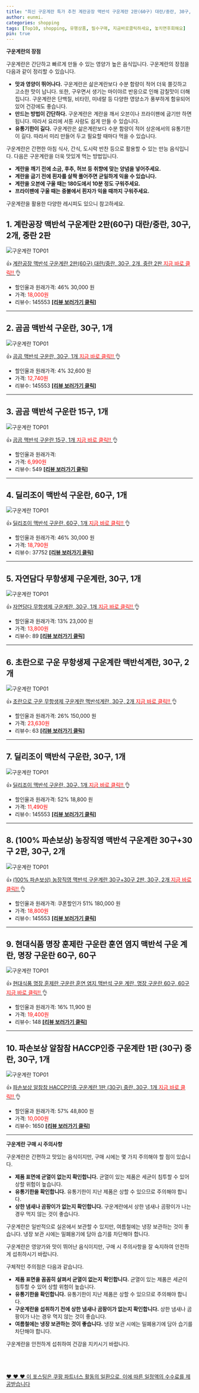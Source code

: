 ```yaml
---
title: "최신 구운계란 특가 추천 계란공장 맥반석 구운계란 2판(60구) 대란/중란, 30구, 2개, 중란 2판 비교 장점"
author: eunmi.
categories: shopping
tags: [Top10, shopping, 유행상품, 필수구매, 지금바로클릭하세요, 놓치면후회해요]
pin: true
---
```

**구운계란의 장점**

구운계란은 간단하고 빠르게 만들 수 있는 영양가 높은 음식입니다. 구운계란의 장점을 다음과 같이 정리할 수 있습니다.

* **맛과 영양이 뛰어나다.** 구운계란은 삶은계란보다 수분 함량이 적어 더욱 쫄깃하고 고소한 맛이 납니다. 또한, 구우면서 생기는 마이야르 반응으로 인해 감칠맛이 더해집니다. 구운계란은 단백질, 비타민, 미네랄 등 다양한 영양소가 풍부하게 함유되어 있어 건강에도 좋습니다.
* **만드는 방법이 간단하다.** 구운계란은 계란을 깨서 오븐이나 프라이팬에 굽기만 하면 됩니다. 따라서 요리에 서툰 사람도 쉽게 만들 수 있습니다.
* **유통기한이 길다.** 구운계란은 삶은계란보다 수분 함량이 적어 상온에서의 유통기한이 길다. 따라서 미리 만들어 두고 필요할 때마다 먹을 수 있습니다.

구운계란은 간편한 아침 식사, 간식, 도시락 반찬 등으로 활용할 수 있는 만능 음식입니다. 다음은 구운계란을 더욱 맛있게 먹는 방법입니다.

* **계란을 깨기 전에 소금, 후추, 허브 등 취향에 맞는 양념을 넣어주세요.**
* **계란을 굽기 전에 흰자를 살짝 풀어주면 균일하게 익을 수 있습니다.**
* **계란을 오븐에 구울 때는 180도에서 10분 정도 구워주세요.**
* **프라이팬에 구울 때는 중불에서 흰자가 익을 때까지 구워주세요.**

구운계란을 활용한 다양한 레시피도 있으니 참고하세요.

   

## 1. 계란공장 맥반석 구운계란 2판(60구) 대란/중란, 30구, 2개, 중란 2판

![구운계란 TOP01](https://thumbnail7.coupangcdn.com/thumbnails/remote/230x230ex/image/vendor_inventory/6dbb/e772f927b4c7e2e61bf3cd5f0d2afb5f9b4ac56f7005f6ba15bb51937380.jpg)


👍 [계란공장 맥반석 구운계란 2판(60구) 대란/중란, 30구, 2개, 중란 2판 <font color=red> 지금 바로 클릭!! </font> ](https://link.coupang.com/re/AFFSDP?lptag=AF3617701&subid=GithubCoopas&pageKey=7465417160&traceid=V0-153&itemId=19468234893&vendorItemId=78969709470) 👌 


- 할인율과 원래가격: 46%  30,000   원
- 가격: <span style='color:red'>18,000원</span>
- 리뷰수: 145553  [**[리뷰 보러가기 클릭]**](https://link.coupang.com/re/AFFSDP?lptag=AF3617701&subid=GithubCoopas&pageKey=7465417160&traceid=V0-153&itemId=19468234893&vendorItemId=78969709470)

---


   

## 2. 곰곰 맥반석 구운란, 30구, 1개

![구운계란 TOP01](https://thumbnail9.coupangcdn.com/thumbnails/remote/230x230ex/image/retail/images/3468942366558178-80e3d11c-c9d5-45d0-843a-19c8b47026ac.jpg)


👍 [곰곰 맥반석 구운란, 30구, 1개 <font color=red> 지금 바로 클릭!! </font> ](https://link.coupang.com/re/AFFSDP?lptag=AF3617701&subid=GithubCoopas&pageKey=1354181605&traceid=V0-153&itemId=2382768229&vendorItemId=70378249265) 👌 


- 할인율과 원래가격: 4%  32,600   원
- 가격: <span style='color:red'>12,740원</span>
- 리뷰수: 145553  [**[리뷰 보러가기 클릭]**](https://link.coupang.com/re/AFFSDP?lptag=AF3617701&subid=GithubCoopas&pageKey=1354181605&traceid=V0-153&itemId=2382768229&vendorItemId=70378249265)

---


   

## 3. 곰곰 맥반석 구운란 15구, 1개

![구운계란 TOP01](https://thumbnail7.coupangcdn.com/thumbnails/remote/230x230ex/image/retail/images/16059394867506280-1044d9bf-70c5-401f-93ca-0ebfd4638c6e.jpg)


👍 [곰곰 맥반석 구운란 15구, 1개 <font color=red> 지금 바로 클릭!! </font> ](https://link.coupang.com/re/AFFSDP?lptag=AF3617701&subid=GithubCoopas&pageKey=1354181605&traceid=V0-153&itemId=13079252201&vendorItemId=80340874439) 👌 


- 할인율과 원래가격: 
- 가격: <span style='color:red'>6,990원</span>
- 리뷰수: 549  [**[리뷰 보러가기 클릭]**](https://link.coupang.com/re/AFFSDP?lptag=AF3617701&subid=GithubCoopas&pageKey=1354181605&traceid=V0-153&itemId=13079252201&vendorItemId=80340874439)

---


   

## 4. 딜리조이 맥반석 구운란, 60구, 1개

![구운계란 TOP01](https://thumbnail9.coupangcdn.com/thumbnails/remote/230x230ex/image/retail/images/1839760104320376-1f7c9219-9a2c-410d-a55f-5e34776762bb.jpg)


👍 [딜리조이 맥반석 구운란, 60구, 1개 <font color=red> 지금 바로 클릭!! </font> ](https://link.coupang.com/re/AFFSDP?lptag=AF3617701&subid=GithubCoopas&pageKey=6396290287&traceid=V0-153&itemId=13659358949&vendorItemId=80911810127) 👌 


- 할인율과 원래가격: 46%  30,000   원
- 가격: <span style='color:red'>18,790원</span>
- 리뷰수: 37752  [**[리뷰 보러가기 클릭]**](https://link.coupang.com/re/AFFSDP?lptag=AF3617701&subid=GithubCoopas&pageKey=6396290287&traceid=V0-153&itemId=13659358949&vendorItemId=80911810127)

---


   

## 5. 자연담다 무항생제 구운계란, 30구, 1개

![구운계란 TOP01](https://thumbnail7.coupangcdn.com/thumbnails/remote/230x230ex/image/vendor_inventory/271a/c826a0752305048685bf48baa098248401a35a3975d089b8c458de93552a.jpg)


👍 [자연담다 무항생제 구운계란, 30구, 1개 <font color=red> 지금 바로 클릭!! </font> ](https://link.coupang.com/re/AFFSDP?lptag=AF3617701&subid=GithubCoopas&pageKey=1355285100&traceid=V0-153&itemId=3651931616&vendorItemId=71637324479) 👌 


- 할인율과 원래가격: 13%  23,000   원
- 가격: <span style='color:red'>13,800원</span>
- 리뷰수: 89  [**[리뷰 보러가기 클릭]**](https://link.coupang.com/re/AFFSDP?lptag=AF3617701&subid=GithubCoopas&pageKey=1355285100&traceid=V0-153&itemId=3651931616&vendorItemId=71637324479)

---


   

## 6. 초란으로 구운 무항생제 구운계란 맥반석계란, 30구, 2개

![구운계란 TOP01](https://thumbnail7.coupangcdn.com/thumbnails/remote/230x230ex/image/vendor_inventory/73e9/f044cd37e45282c9dab1692647635742f7050a9b4f383910254039b3024e.jpg)


👍 [초란으로 구운 무항생제 구운계란 맥반석계란, 30구, 2개 <font color=red> 지금 바로 클릭!! </font> ](https://link.coupang.com/re/AFFSDP?lptag=AF3617701&subid=GithubCoopas&pageKey=7232038360&traceid=V0-153&itemId=18353719865&vendorItemId=85497640110) 👌 


- 할인율과 원래가격: 26%  150,000   원
- 가격: <span style='color:red'>23,630원</span>
- 리뷰수: 63  [**[리뷰 보러가기 클릭]**](https://link.coupang.com/re/AFFSDP?lptag=AF3617701&subid=GithubCoopas&pageKey=7232038360&traceid=V0-153&itemId=18353719865&vendorItemId=85497640110)

---


   

## 7. 딜리조이 맥반석 구운란, 30구, 1개

![구운계란 TOP01](https://thumbnail6.coupangcdn.com/thumbnails/remote/230x230ex/image/retail/images/1416175736424553-4b226b81-ff6d-4dd7-9a90-7028735b91fc.jpg)


👍 [딜리조이 맥반석 구운란, 30구, 1개 <font color=red> 지금 바로 클릭!! </font> ](https://link.coupang.com/re/AFFSDP?lptag=AF3617701&subid=GithubCoopas&pageKey=6396290287&traceid=V0-153&itemId=13659358674&vendorItemId=80911810136) 👌 


- 할인율과 원래가격: 52%  18,800   원
- 가격: <span style='color:red'>11,490원</span>
- 리뷰수: 145553  [**[리뷰 보러가기 클릭]**](https://link.coupang.com/re/AFFSDP?lptag=AF3617701&subid=GithubCoopas&pageKey=6396290287&traceid=V0-153&itemId=13659358674&vendorItemId=80911810136)

---


   

## 8. (100% 파손보상) 농장직영 맥반석 구운계란 30구+30구 2판, 30구, 2개

![구운계란 TOP01](https://thumbnail10.coupangcdn.com/thumbnails/remote/230x230ex/image/vendor_inventory/ee48/cedba385d8c1b7dd88fc6e7ec9c38dbbcd74f19185570e1aaf10ce848f70.png)


👍 [(100% 파손보상) 농장직영 맥반석 구운계란 30구+30구 2판, 30구, 2개 <font color=red> 지금 바로 클릭!! </font> ](https://link.coupang.com/re/AFFSDP?lptag=AF3617701&subid=GithubCoopas&pageKey=6184372260&traceid=V0-153&itemId=12164749116&vendorItemId=79436121549) 👌 


- 할인율과 원래가격: 쿠폰할인가 51%  180,000   원
- 가격: <span style='color:red'>18,800원</span>
- 리뷰수: 145553  [**[리뷰 보러가기 클릭]**](https://link.coupang.com/re/AFFSDP?lptag=AF3617701&subid=GithubCoopas&pageKey=6184372260&traceid=V0-153&itemId=12164749116&vendorItemId=79436121549)

---


   

## 9. 현대식품 명장 훈제란 구운란 훈연 염지 맥반석 구운 계란, 명장 구운란 60구, 60구

![구운계란 TOP01](https://thumbnail10.coupangcdn.com/thumbnails/remote/230x230ex/image/vendor_inventory/1d47/977a73b86c2a04d4032fdc47c836ec171c277a89bb97ef775c9679d0a7f2.jpg)


👍 [현대식품 명장 훈제란 구운란 훈연 염지 맥반석 구운 계란, 명장 구운란 60구, 60구 <font color=red> 지금 바로 클릭!! </font> ](https://link.coupang.com/re/AFFSDP?lptag=AF3617701&subid=GithubCoopas&pageKey=7526472066&traceid=V0-153&itemId=19751827317&vendorItemId=85913068790) 👌 


- 할인율과 원래가격: 16%  11,900   원
- 가격: <span style='color:red'>19,400원</span>
- 리뷰수: 148  [**[리뷰 보러가기 클릭]**](https://link.coupang.com/re/AFFSDP?lptag=AF3617701&subid=GithubCoopas&pageKey=7526472066&traceid=V0-153&itemId=19751827317&vendorItemId=85913068790)

---


   

## 10. 파손보상 알참참 HACCP인증 구운계란 1판 (30구) 중란, 30구, 1개

![구운계란 TOP01](https://thumbnail6.coupangcdn.com/thumbnails/remote/230x230ex/image/vendor_inventory/a2f4/23fa6d9d8bbc1fc90fedd0eb36e1182d48860c5b77741fbaa88aabce083e.jpg)


👍 [파손보상 알참참 HACCP인증 구운계란 1판 (30구) 중란, 30구, 1개 <font color=red> 지금 바로 클릭!! </font> ](https://link.coupang.com/re/AFFSDP?lptag=AF3617701&subid=GithubCoopas&pageKey=6687007049&traceid=V0-153&itemId=15440807551&vendorItemId=75285893313) 👌 


- 할인율과 원래가격: 57%  48,800   원
- 가격: <span style='color:red'>10,000원</span>
- 리뷰수: 1650  [**[리뷰 보러가기 클릭]**](https://link.coupang.com/re/AFFSDP?lptag=AF3617701&subid=GithubCoopas&pageKey=6687007049&traceid=V0-153&itemId=15440807551&vendorItemId=75285893313)

---
**구운계란 구매 시 주의사항**

구운계란은 간편하고 맛있는 음식이지만, 구매 시에는 몇 가지 주의해야 할 점이 있습니다.

* **제품 표면에 균열이 없는지 확인합니다.** 균열이 있는 제품은 세균이 침투할 수 있어 상할 위험이 높습니다.
* **유통기한을 확인합니다.** 유통기한이 지난 제품은 상할 수 있으므로 주의해야 합니다.
* **상한 냄새나 곰팡이가 없는지 확인합니다.** 구운계란에서 상한 냄새나 곰팡이가 나는 경우 먹지 않는 것이 좋습니다.

구운계란은 일반적으로 실온에서 보관할 수 있지만, 여름철에는 냉장 보관하는 것이 좋습니다. 냉장 보관 시에는 밀폐용기에 담아 습기를 차단해야 합니다.

구운계란은 영양가와 맛이 뛰어난 음식이지만, 구매 시 주의사항을 잘 숙지하여 안전하게 섭취하시기 바랍니다.

구체적인 주의점은 다음과 같습니다.

* **제품 표면을 꼼꼼히 살펴서 균열이 없는지 확인합니다.** 균열이 있는 제품은 세균이 침투할 수 있어 상할 위험이 높습니다.
* **유통기한을 확인합니다.** 유통기한이 지난 제품은 상할 수 있으므로 주의해야 합니다.
* **구운계란을 섭취하기 전에 상한 냄새나 곰팡이가 없는지 확인합니다.** 상한 냄새나 곰팡이가 나는 경우 먹지 않는 것이 좋습니다.
* **여름철에는 냉장 보관하는 것이 좋습니다.** 냉장 보관 시에는 밀폐용기에 담아 습기를 차단해야 합니다.

구운계란을 안전하게 섭취하여 건강을 지키시기 바랍니다.<br><br><br><br><br> [ ❤ ❤ ❤ 이 포스팅은 쿠팡 파트너스 활동의 일환으로, 이에 따른 일정액의 수수료를 제공받습니다](https://link.coupang.com/a/bcEFyh)